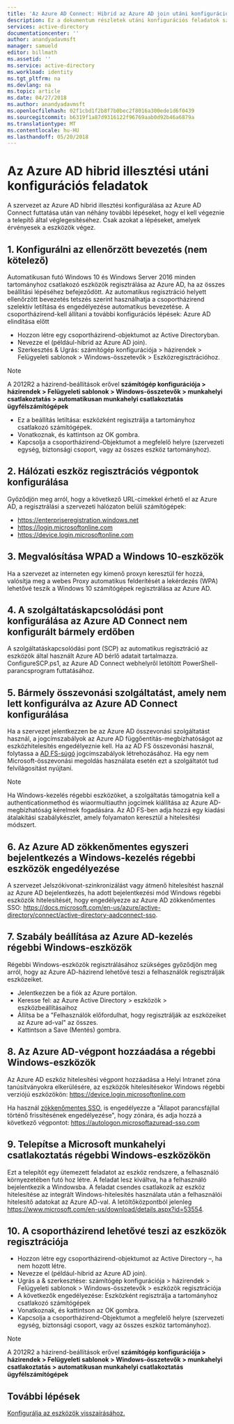 ```yaml
---
title: 'Az Azure AD Connect: Hibrid az Azure AD join utáni konfigurációs feladatok |} Microsoft Docs'
description: Ez a dokumentum részletek utáni konfigurációs feladatok szükséges, végezze el a hibrid az Azure AD join
services: active-directory
documentationcenter: ''
author: anandyadavmsft
manager: samueld
editor: billmath
ms.assetid: ''
ms.service: active-directory
ms.workload: identity
ms.tgt_pltfrm: na
ms.devlang: na
ms.topic: article
ms.date: 04/27/2018
ms.author: anandyadavmsft
ms.openlocfilehash: 02f1cbd1f2b8f7b0bec2f8016a300ede1d6f0439
ms.sourcegitcommit: b6319f1a87d9316122f96769aab0d92b46a6879a
ms.translationtype: MT
ms.contentlocale: hu-HU
ms.lasthandoff: 05/20/2018
---
```

# <a name="post-configuration-tasks-for-hybrid-azure-ad-join"></a>Az Azure AD hibrid illesztési utáni konfigurációs feladatok

A szervezet az Azure AD hibrid illesztési konfigurálása az Azure AD Connect futtatása után van néhány további lépéseket, hogy el kell végeznie a telepítő által véglegesítéséhez.  Csak azokat a lépéseket, amelyek érvényesek a eszközök végez.

## <a name="1-configure-controlled-rollout-optional"></a>1. Konfigurálni az ellenőrzött bevezetés (nem kötelező)
Automatikusan futó Windows 10 és Windows Server 2016 minden tartományhoz csatlakozó eszközök regisztrálása az Azure AD, ha az összes beállítási lépéséhez befejeződött. Az automatikus regisztráció helyett ellenőrzött bevezetés tetszés szerint használhatja a csoportházirend szelektív letiltása és engedélyezése automatikus bevezetése.  A csoportházirend-kell állítani a további konfigurációs lépések: Azure AD elindítása előtt
* Hozzon létre egy csoportházirend-objektumot az Active Directoryban.
* Nevezze el (például-hibrid az Azure AD join).
* Szerkesztés & Ugrás: számítógép konfigurációja > házirendek > Felügyeleti sablonok > Windows-összetevők > Eszközregisztrációhoz.

>[!NOTE]
>A 2012R2 a házirend-beállítások erővel **számítógép konfigurációja > házirendek > Felügyeleti sablonok > Windows-összetevők > munkahelyi csatlakoztatás > automatikusan munkahelyi csatlakoztatás ügyfélszámítógépek**

* Ez a beállítás letiltása: eszközként regisztrálja a tartományhoz csatlakozó számítógépek.
* Vonatkoznak, és kattintson az OK gombra.
* Kapcsolja a csoportházirend-Objektumot a megfelelő helyre (szervezeti egység, biztonsági csoport, vagy az összes eszköz tartományhoz).

## <a name="2-configure-network-with-device-registration-endpoints"></a>2. Hálózati eszköz regisztrációs végpontok konfigurálása
Győződjön meg arról, hogy a következő URL-címekkel érhető el az Azure AD, a regisztrálási a szervezeti hálózaton belüli számítógépek:

* https://enterpriseregistration.windows.net
* https://login.microsoftonline.com
* https://device.login.microsoftonline.com 

## <a name="3-implement-wpad-for-windows-10-devices"></a>3. Megvalósítása WPAD a Windows 10-eszközök
Ha a szervezet az interneten egy kimenő proxyn keresztül fér hozzá, valósítja meg a webes Proxy automatikus felderítését a lekérdezés (WPA) lehetővé teszik a Windows 10 számítógépek regisztrálása az Azure AD.

## <a name="4-configure-the-scp-in-any-forests-that-were-not-configured-by-azure-ad-connect"></a>4. A szolgáltatáskapcsolódási pont konfigurálása az Azure AD Connect nem konfigurált bármely erdőben 

A szolgáltatáskapcsolódási pont (SCP) az automatikus regisztráció az eszközök által használt Azure AD bérlő adatait tartalmazza.  ConfigureSCP.ps1, az Azure AD Connect webhelyről letöltött PowerShell-parancsprogram futtatásához.

## <a name="5-configure-any-federation-service-that-was-not-configured-by-azure-ad-connect"></a>5. Bármely összevonási szolgáltatást, amely nem lett konfigurálva az Azure AD Connect konfigurálása

Ha a szervezet jelentkezzen be az Azure AD összevonási szolgáltatást használ, a jogcímszabályok az Azure AD függőentitás-megbízhatóságot az eszközhitelesítés engedélyeznie kell. Ha az AD FS összevonási használ, folytassa a [AD FS-súgó](https://aka.ms/aadrptclaimrules) jogcímszabályok létrehozásához. Ha egy nem Microsoft-összevonási megoldás használata esetén ezt a szolgáltatót tud felvilágosítást nyújtani.  

>[!NOTE]
>Ha Windows-kezelés régebbi eszközöket, a szolgáltatás támogatnia kell a authenticationmethod és wiaormultiauthn jogcímek kiállítása az Azure AD-megbízhatóság kérelmek fogadására. Az AD FS-ben adja hozzá egy kiadási átalakítási szabálykészlet, amely folyamaton keresztül a hitelesítési módszert.

## <a name="6-enable-azure-ad-seamless-sso-for-windows-down-level-devices"></a>6. Az Azure AD zökkenőmentes egyszeri bejelentkezés a Windows-kezelés régebbi eszközök engedélyezése

A szervezet Jelszókivonat-szinkronizálást vagy átmenő hitelesítést használ az Azure AD bejelentkezés, ha adott bejelentkezési mód Windows régebbi eszközök hitelesítését, hogy engedélyezze az Azure AD zökkenőmentes SSO: https://docs.microsoft.com/en-us/azure/active-directory/connect/active-directory-aadconnect-sso. 

## <a name="7-set-azure-ad-policy-for-windows-down-level-devices"></a>7. Szabály beállítása az Azure AD-kezelés régebbi Windows-eszközök

Régebbi Windows-eszközök regisztrálásához szükséges győződjön meg arról, hogy az Azure AD-házirend lehetővé teszi a felhasználók regisztrálják eszközeiket. 

* Jelentkezzen be a fiók az Azure portálon.
* Keresse fel: az Azure Active Directory > eszközök > eszközbeállításaihoz
* Állítsa be a "Felhasználók előfordulhat, hogy regisztrálják az eszközeiket az Azure ad-val" az összes.
* Kattintson a Save (Mentés) gombra.

## <a name="8-add-azure-ad-endpoint-to-windows-down-level-devices"></a>8. Az Azure AD-végpont hozzáadása a régebbi Windows-eszközök

Az Azure AD eszköz hitelesítési végpont hozzáadása a Helyi Intranet zóna tanúsítványokra elkerülésére, az eszközök hitelesítésekor Windows régebbi verziójú eszközökön: https://device.login.microsoftonline.com 

Ha használ [zökkenőmentes SSO](https://aka.ms/hybrid/sso), is engedélyezze a "Állapot parancsfájllal történő frissítésének engedélyezése", hogy zónára, és adja hozzá a következő végpontot: https://autologon.microsoftazuread-sso.com 

## <a name="9-install-microsoft-workplace-join-on-windows-down-level-devices"></a>9. Telepítse a Microsoft munkahelyi csatlakoztatás régebbi Windows-eszközökön

Ezt a telepítőt egy ütemezett feladatot az eszköz rendszere, a felhasználó környezetében futó hoz létre. A feladat lesz kiváltva, ha a felhasználó bejelentkezik a Windowsba. A feladat csendes csatlakozik az eszköz hitelesítése az integrált Windows-hitelesítés használata után a felhasználói hitelesítő adatokat az Azure AD-val. A letöltőközpontból jelenleg https://www.microsoft.com/en-us/download/details.aspx?id=53554. 

## <a name="10-configure-group-policy-to-allow-device-registration"></a>10. A csoportházirend lehetővé teszi az eszközök regisztrációja

* Hozzon létre egy csoportházirend-objektumot az Active Directory –, ha nem hozott létre.
* Nevezze el (például-hibrid az Azure AD join).
* Ugrás a & szerkesztése: számítógép konfigurációja > házirendek > Felügyeleti sablonok > Windows-összetevők > eszközök regisztrációja
* A következők engedélyezése: Eszközként regisztrálja a tartományhoz csatlakozó számítógépek
* Vonatkoznak, és kattintson az OK gombra.
* Kapcsolja a csoportházirend-Objektumot a megfelelő helyre (szervezeti egység, biztonsági csoport, vagy az összes eszköz tartományhoz).

>[!NOTE]
>A 2012R2 a házirend-beállítások erővel **számítógép konfigurációja > házirendek > Felügyeleti sablonok > Windows-összetevők > munkahelyi csatlakoztatás > automatikusan munkahelyi csatlakoztatás ügyfélszámítógépek**

## <a name="next-steps"></a>További lépések
[Konfigurálja az eszközök visszaírásához.](./active-directory-aadconnect-feature-device-writeback.md)
